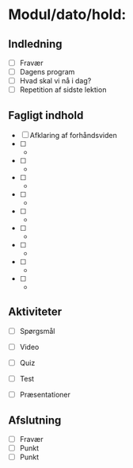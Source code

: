 # Modul/dato/hold:


## Indledning
- [ ] Fravær
- [ ] Dagens program
- [ ] Hvad skal vi nå i dag?
- [ ] Repetition af sidste lektion

## Fagligt indhold
- [ ] Afklaring af forhåndsviden
- [ ] - 
- [ ] -  
- [ ] - 
- [ ] -  
- [ ] - 
- [ ] -  
- [ ] - 
- [ ] -  
- [ ] - 

## Aktiviteter 
- [ ] Spørgsmål
- [ ] Video
- [ ] Quiz
- [ ] Test
- [ ] Præsentationer


## Afslutning
- [ ] Fravær
- [ ] Punkt
- [ ] Punkt